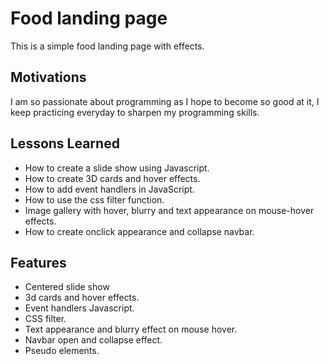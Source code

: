 # Food landing page 

This is a simple food landing page with effects.

## Motivations
I am so passionate about programming as I hope to become so good at it, I keep practicing everyday to sharpen my programming skills.

## Lessons Learned

- How to create a slide show using Javascript.
- How to create 3D cards and hover effects.
- How to add event handlers in JavaScript.
- How to use the css filter function.
- Image gallery with hover, blurry and text appearance on mouse-hover effects.
- How to create onclick appearance and collapse navbar.

## Features

- Centered slide show
- 3d cards and hover effects.
- Event handlers Javascript.
- CSS filter.
- Text appearance and blurry effect on mouse hover.
- Navbar open and collapse effect.
- Pseudo elements.
